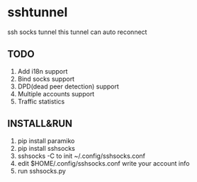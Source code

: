 sshtunnel
=========

ssh socks tunnel
this tunnel can auto reconnect

TODO
----
1. Add i18n support
1. Bind socks support
1. DPD(dead peer detection) support
1. Multiple accounts support
1. Traffic statistics

INSTALL&RUN
-------
1. pip install paramiko
1. pip install sshsocks
1. sshsocks -C to init ~/.config/sshsocks.conf
1. edit $HOME/.config/sshsocks.conf write your account info
1. run sshsocks.py


